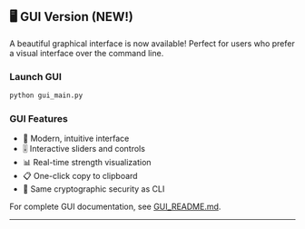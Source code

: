 ## 🖥️ GUI Version (NEW!)

A beautiful graphical interface is now available! Perfect for users who prefer a visual interface over the command line.

### Launch GUI

```bash
python gui_main.py
```

### GUI Features
- 🎨 Modern, intuitive interface
- 🎚️ Interactive sliders and controls
- 📊 Real-time strength visualization
- 📋 One-click copy to clipboard
- 🔐 Same cryptographic security as CLI

For complete GUI documentation, see [GUI_README.md](GUI_README.md).

---
